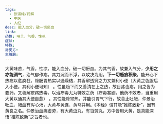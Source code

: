 ```yaml
---
tags:
  - 张锡纯/药解
  - 中医
  - 人纪
desc: 能入血分，破一切瘀血
link: 
药性: 味苦，气香，性凉
症状: 
特殊: 
常见方: 
主脏腑:
---
```



大黄味苦，气香，性凉，能入血分，破一切瘀血。为其气香，故兼入气分，**少用之亦能调气**，治气郁作疼。其力沉而不浮，以攻决为用，**下一切癥瘕积聚**。能开心下热痰以愈疯狂，降肠胃热实以通燥结，其香窜透窍之力又兼利小便（大黄之色服后入小便，其利小便可知） 。性虽趋下而又善清在上之热，故目疼齿疼，用之皆为要药。又善解疮疡热毒，以治疔毒尤为特效之药（疔毒甚剧，他药不效者，当重用大黄以通其大便自愈） 。其性能降胃热，并能引胃气下行，故善止吐衄，仲景治吐血、衄血有泻心汤，大黄与黄连、黄芩并用。《本经》谓其能“推陈致新”，因有黄良之名。仲景治血痹虚劳，有大黄虫丸，有百劳丸，方中皆用大黄，是真能深悟“推陈致新”之旨者也。